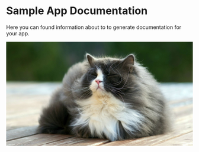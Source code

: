 ﻿# Sample App Documentation

Here you can found information about to to generate documentation for your app.

![image](images/cat.jpg)